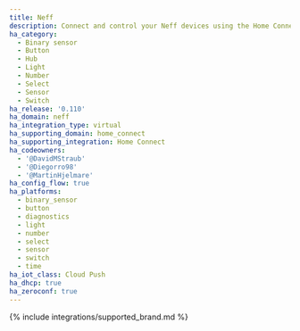 ```yaml
---
title: Neff
description: Connect and control your Neff devices using the Home Connect integration
ha_category:
  - Binary sensor
  - Button
  - Hub
  - Light
  - Number
  - Select
  - Sensor
  - Switch
ha_release: '0.110'
ha_domain: neff
ha_integration_type: virtual
ha_supporting_domain: home_connect
ha_supporting_integration: Home Connect
ha_codeowners:
  - '@DavidMStraub'
  - '@Diegorro98'
  - '@MartinHjelmare'
ha_config_flow: true
ha_platforms:
  - binary_sensor
  - button
  - diagnostics
  - light
  - number
  - select
  - sensor
  - switch
  - time
ha_iot_class: Cloud Push
ha_dhcp: true
ha_zeroconf: true
---
```


{% include integrations/supported_brand.md %}
